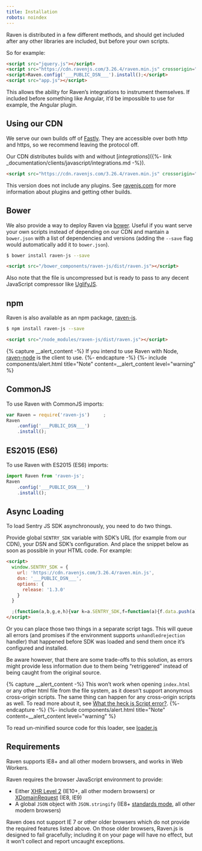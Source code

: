 ```yaml
---
title: Installation
robots: noindex
---
```


Raven is distributed in a few different methods, and should get included after any other libraries are included, but before your own scripts.

So for example:

```html
<script src="jquery.js"></script>
<script src="https://cdn.ravenjs.com/3.26.4/raven.min.js" crossorigin="anonymous"></script>
<script>Raven.config('___PUBLIC_DSN___').install();</script>
<script src="app.js"></script>
```

This allows the ability for Raven’s integrations to instrument themselves. If included before something like Angular, it’d be impossible to use for example, the Angular plugin.

## Using our CDN

We serve our own builds off of [Fastly](http://www.fastly.com/). They are accessible over both http and https, so we recommend leaving the protocol off.

Our CDN distributes builds with and without [_integrations_]({%- link _documentation/clients/javascript/integrations.md -%}).

```html
<script src="https://cdn.ravenjs.com/3.26.4/raven.min.js" crossorigin="anonymous"></script>
```

This version does not include any plugins. See [ravenjs.com](http://ravenjs.com/) for more information about plugins and getting other builds.

## Bower

We also provide a way to deploy Raven via [bower](http://bower.io/). Useful if you want serve your own scripts instead of depending on our CDN and mantain a `bower.json` with a list of dependencies and versions (adding the `--save` flag would automatically add it to `bower.json`).

```sh
$ bower install raven-js --save
```

```html
<script src="/bower_components/raven-js/dist/raven.js"></script>
```

Also note that the file is uncompressed but is ready to pass to any decent JavaScript compressor like [UglifyJS](https://github.com/mishoo/UglifyJS2).

## npm

Raven is also available as an npm package, [raven-js](https://www.npmjs.com/package/raven-js).

```sh
$ npm install raven-js --save
```

```html
<script src="/node_modules/raven-js/dist/raven.js"></script>
```

{% capture __alert_content -%}
If you intend to use Raven with Node, [raven-node](https://github.com/getsentry/raven-node) is the client to use.
{%- endcapture -%}
{%- include components/alert.html
    title="Note"
    content=__alert_content
    level="warning"
%}

## CommonJS

To use Raven with CommonJS imports:

```javascript
var Raven = require('raven-js')     ;
Raven
    .config('___PUBLIC_DSN___')
    .install();
```

## ES2015 (ES6)

To use Raven with ES2015 (ES6) imports:

```javascript
import Raven from 'raven-js';
Raven
    .config('___PUBLIC_DSN___')
    .install();
```

## Async Loading

To load Sentry JS SDK asynchronously, you need to do two things.

Provide global `SENTRY_SDK` variable with SDK’s URL (for example from our CDN), your DSN and SDK’s configuration. And place the snippet below as soon as possible in your HTML code. For example:

```html
<script>
  window.SENTRY_SDK = {
    url: 'https://cdn.ravenjs.com/3.26.4/raven.min.js',
    dsn: '___PUBLIC_DSN___',
    options: {
      release: '1.3.0'
    }
  }

  ;(function(a,b,g,e,h){var k=a.SENTRY_SDK,f=function(a){f.data.push(a)};f.data=[];var l=a[e];a[e]=function(c,b,e,d,h){f({e:[].slice.call(arguments)});l&&l.apply(a,arguments)};var m=a[h];a[h]=function(c){f({p:c.reason});m&&m.apply(a,arguments)};var n=b.getElementsByTagName(g)[0];b=b.createElement(g);b.src=k.url;b.crossorigin="anonymous";b.addEventListener("load",function(){try{a[e]=l;a[h]=m;var c=f.data,b=a.Raven;b.config(k.dsn,k.options).install();var g=a[e];if(c.length)for(var d=0;d<c.length;d++)c[d].e?g.apply(b.TraceKit,c[d].e):c[d].p&&b.captureException(c[d].p)}catch(p){console.log(p)}});n.parentNode.insertBefore(b,n)})(window,document,"script","onerror","onunhandledrejection");
</script>
```

Or you can place those two things in a separate script tags. This will queue all errors (and promises if the environment supports `unhandledrejection` handler) that happened before SDK was loaded and send them once it’s configured and installed.

Be aware however, that there are some trade-offs to this solution, as errors might provide less information due to them being “retriggered” instead of being caught from the original source.

{% capture __alert_content -%}
This won’t work when opening `index.html` or any other html file from the file system, as it doesn’t support anonymous cross-origin scripts. The same thing can happen for any cross-origin scripts as well. To read more about it, see [What the heck is Script error?](https://blog.sentry.io/2016/05/17/what-is-script-error).
{%- endcapture -%}
{%- include components/alert.html
    title="Note"
    content=__alert_content
    level="warning"
%}

To read un-minified source code for this loader, see [loader.js](https://github.com/getsentry/raven-js/blob/master/packages/raven-js/src/loader.js)

## Requirements

Raven supports IE8+ and all other modern browsers, and works in Web Workers.

Raven requires the browser JavaScript environment to provide:

-   Either [XHR Level 2](http://caniuse.com/#feat=xhr2) (IE10+, all other modern browsers) or [XDomainRequest](https://developer.mozilla.org/en-US/docs/Web/API/XDomainRequest) (IE8, IE9)
-   A global `JSON` object with `JSON.stringify` (IE8+ [standards mode](http://msdn.microsoft.com/en-us/library/cc288325(VS.85).aspx), all other modern browsers)

Raven does not support IE 7 or other older browsers which do not provide the required features listed above. On those older browsers, Raven.js is designed to fail gracefully; including it on your page will have no effect, but it won’t collect and report uncaught exceptions.
